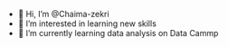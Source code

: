 - 👋 Hi, I’m @Chaima-zekri
- 👀 I’m interested in learning new skills 
- 🌱 I’m currently learning data analysis on Data Cammp 

<!---
Chaima-zekri/Chaima-zekri is a ✨ special ✨ repository because its `README.md` (this file) appears on your GitHub profile.
You can click the Preview link to take a look at your changes.
--->
